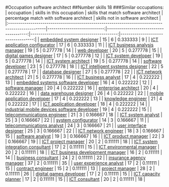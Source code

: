 #Occupation software architect
##Number skills 18
###Similar occupations:
| occupation                                                                                      |   skills in this occupation |   skills that match software architect |   percentage match with software architect |   skills not in software architect |
|:------------------------------------------------------------------------------------------------|----------------------------:|---------------------------------------:|-------------------------------------------:|-----------------------------------:|
| [embedded system designer](embedded_system_designer.md)                                         |                          15 |                                      6 |                                   0.333333 |                                  9 |
| [ICT application configurator](ICT_application_configurator.md)                                 |                          17 |                                      6 |                                   0.333333 |                                 11 |
| [ICT business analysis manager](ICT_business_analysis_manager.md)                               |                          19 |                                      5 |                                   0.277778 |                                 14 |
| [web developer](web_developer.md)                                                               |                          20 |                                      5 |                                   0.277778 |                                 15 |
| [digital games designer](digital_games_designer.md)                                             |                          17 |                                      5 |                                   0.277778 |                                 12 |
| [ICT system developer](ICT_system_developer.md)                                                 |                          19 |                                      5 |                                   0.277778 |                                 14 |
| [ICT system architect](ICT_system_architect.md)                                                 |                          19 |                                      5 |                                   0.277778 |                                 14 |
| [software developer](software_developer.md)                                                     |                          23 |                                      5 |                                   0.277778 |                                 18 |
| [ICT intelligent systems designer](ICT_intelligent_systems_designer.md)                         |                          22 |                                      5 |                                   0.277778 |                                 17 |
| [database designer](database_designer.md)                                                       |                          27 |                                      5 |                                   0.277778 |                                 22 |
| [ICT network architect](ICT_network_architect.md)                                               |                          21 |                                      5 |                                   0.277778 |                                 16 |
| [ICT business analyst](ICT_business_analyst.md)                                                 |                          17 |                                      4 |                                   0.222222 |                                 13 |
| [embedded systems software developer](embedded_systems_software_developer.md)                   |                          16 |                                      4 |                                   0.222222 |                                 12 |
| [software manager](software_manager.md)                                                         |                          20 |                                      4 |                                   0.222222 |                                 16 |
| [enterprise architect](enterprise_architect.md)                                                 |                          20 |                                      4 |                                   0.222222 |                                 16 |
| [data warehouse designer](data_warehouse_designer.md)                                           |                          26 |                                      4 |                                   0.222222 |                                 22 |
| [mobile application developer](mobile_application_developer.md)                                 |                          17 |                                      4 |                                   0.222222 |                                 13 |
| [knowledge engineer](knowledge_engineer.md)                                                     |                          21 |                                      4 |                                   0.222222 |                                 17 |
| [ICT application developer](ICT_application_developer.md)                                       |                          18 |                                      4 |                                   0.222222 |                                 14 |
| [industrial mobile devices software developer](industrial_mobile_devices_software_developer.md) |                          19 |                                      4 |                                   0.222222 |                                 15 |
| [telecommunications engineer](telecommunications_engineer.md)                                   |                          21 |                                      3 |                                   0.166667 |                                 18 |
| [ICT system analyst](ICT_system_analyst.md)                                                     |                          25 |                                      3 |                                   0.166667 |                                 22 |
| [system configurator](system_configurator.md)                                                   |                          14 |                                      3 |                                   0.166667 |                                 11 |
| [telecommunications analyst](telecommunications_analyst.md)                                     |                          24 |                                      3 |                                   0.166667 |                                 21 |
| [user interface designer](user_interface_designer.md)                                           |                          25 |                                      3 |                                   0.166667 |                                 22 |
| [ICT network engineer](ICT_network_engineer.md)                                                 |                          18 |                                      3 |                                   0.166667 |                                 15 |
| [software analyst](software_analyst.md)                                                         |                          19 |                                      3 |                                   0.166667 |                                 16 |
| [ICT product manager](ICT_product_manager.md)                                                   |                          22 |                                      3 |                                   0.166667 |                                 19 |
| [ICT project manager](ICT_project_manager.md)                                                   |                          20 |                                      2 |                                   0.111111 |                                 18 |
| [ICT system integration consultant](ICT_system_integration_consultant.md)                       |                          17 |                                      2 |                                   0.111111 |                                 15 |
| [ICT environmental manager](ICT_environmental_manager.md)                                       |                          20 |                                      2 |                                   0.111111 |                                 18 |
| [ICT business development manager](ICT_business_development_manager.md)                         |                          16 |                                      2 |                                   0.111111 |                                 14 |
| [business consultant](business_consultant.md)                                                   |                          24 |                                      2 |                                   0.111111 |                                 22 |
| [insurance agency manager](insurance_agency_manager.md)                                         |                          37 |                                      2 |                                   0.111111 |                                 35 |
| [user experience analyst](user_experience_analyst.md)                                           |                          17 |                                      2 |                                   0.111111 |                                 15 |
| [contract engineer](contract_engineer.md)                                                       |                          15 |                                      2 |                                   0.111111 |                                 13 |
| [project manager](project_manager.md)                                                           |                          28 |                                      2 |                                   0.111111 |                                 26 |
| [digital games developer](digital_games_developer.md)                                           |                          17 |                                      2 |                                   0.111111 |                                 15 |
| [ICT capacity planner](ICT_capacity_planner.md)                                                 |                          17 |                                      2 |                                   0.111111 |                                 15 |
| [ICT consultant](ICT_consultant.md)                                                             |                          20 |                                      2 |                                   0.111111 |                                 18 |
